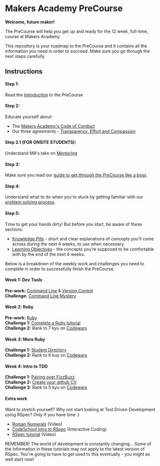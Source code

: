 # Makers Academy PreCourse

**Welcome, future maker!**

The PreCourse will help you get up and ready for the 12 week, full-time, course at Makers Academy

This repository is your roadmap to the PreCourse and it contains all the information you need in order to succeed. Make sure you go through the next steps carefully.

## Instructions

#### Step 1:
Read the [Introduction](introduction.md) to the PreCourse

#### Step 2:
Educate yourself about:
- The [Makers Academy's Code of Conduct](http://www.makersacademy.com/code-of-conduct/)
- Our three agreements - [Transparency, Effort and Compassion](tec.md)

#### Step 2.1 (FOR ONSITE STUDENTS):
Understand MA's take on [Mentoring](mentoring.md)

#### Step 3:
Make sure you read our [guide to get through the PreCourse like a boss](guide.md).

#### Step 4:
Understand what to do when you're stuck by getting familiar with our [problem solving process](problem_solving.md).

#### Step 5:
Time to get your hands dirty! But before you start, be aware of these sections:

- [Knowledge Pills](pills.md) - short and clear explanations of concepts you'll come across during the next 4 weeks, to use when necessary.
- [Learning Objectives](learning_objectives.md) - the concepts you're supposed to be comfortable with by the end of the next 4 weeks.

Below is a breakdown of the weekly work and challenges you need to complete in order to successfully finish the PreCourse.

#### Week 1: Dev Tools
  **Pre-work:** [Command Line](command_line.md) & [Version Control](version_control.md)   
  **Challenge:** [Command Line Mystery](https://github.com/makersacademy/clmystery)

#### Week 2: Ruby
  **Pre-work:** [Ruby](ruby.md)   
  **Challenge 1:** [Complete a Ruby tutorial](tutorial.md)   
  **Challenge 2:** Rank to 7 kyu on [Codewars](https://www.codewars.com/kata/search/ruby?beta=false)

#### Week 3: More Ruby
  **Challenge 1:** [Student Directory](https://github.com/makersacademy/student-directory)   
  **Challenge 2:** Rank to 6 kuy on [Codewars](https://www.codewars.com/kata/search/ruby?beta=false)

#### Week 4: Intro to TDD
  **Challenge 1:** [Pairing over FizzBuzz](https://github.com/makersacademy/pre_course/blob/master/exercises/fizzbuzz.md)   
  **Challenge 2:** [Create your github CV](cv/cv_instructions.md)   
  **Challenge 3:** Rank to 5 kyu on [Codewars](https://www.codewars.com/kata/search/ruby?beta=false)

#### Extra work
Want to stretch yourself? Why not start looking at Test Driven Development using RSpec? Only if you have time :)
  - [Roman Numerals](https://www.youtube.com/watch?v=b0A6OKHtez4) (Video)
  - [CodeSchool intro to RSpec](http://rspec.codeschool.com/levels/1) (Interactive Coding)
  - [RSpec tutorial](https://www.youtube.com/watch?v=JhR9Ib1Ylb8&feature=relmfu) (Video)

REMEMBER! The world of development is constantly changing... Some of the information in these tutorials may not apply to the latest version of RSpec. You're going to have to get used to this eventually - you might as well start now!

